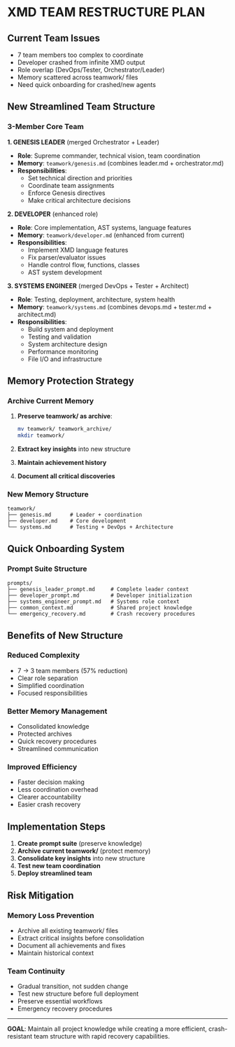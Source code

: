 # XMD TEAM RESTRUCTURE PLAN

## Current Team Issues
- 7 team members too complex to coordinate
- Developer crashed from infinite XMD output
- Role overlap (DevOps/Tester, Orchestrator/Leader)  
- Memory scattered across teamwork/ files
- Need quick onboarding for crashed/new agents

## New Streamlined Team Structure

### 3-Member Core Team

**1. GENESIS LEADER** (merged Orchestrator + Leader)
- **Role**: Supreme commander, technical vision, team coordination
- **Memory**: `teamwork/genesis.md` (combines leader.md + orchestrator.md)
- **Responsibilities**: 
  - Set technical direction and priorities
  - Coordinate team assignments
  - Enforce Genesis directives
  - Make critical architecture decisions

**2. DEVELOPER** (enhanced role)
- **Role**: Core implementation, AST systems, language features
- **Memory**: `teamwork/developer.md` (enhanced from current)
- **Responsibilities**:
  - Implement XMD language features
  - Fix parser/evaluator issues
  - Handle control flow, functions, classes
  - AST system development

**3. SYSTEMS ENGINEER** (merged DevOps + Tester + Architect)
- **Role**: Testing, deployment, architecture, system health
- **Memory**: `teamwork/systems.md` (combines devops.md + tester.md + architect.md)
- **Responsibilities**:
  - Build system and deployment
  - Testing and validation
  - System architecture design
  - Performance monitoring
  - File I/O and infrastructure

## Memory Protection Strategy

### Archive Current Memory
1. **Preserve teamwork/ as archive**:
   ```bash
   mv teamwork/ teamwork_archive/
   mkdir teamwork/
   ```

2. **Extract key insights** into new structure
3. **Maintain achievement history**
4. **Document all critical discoveries**

### New Memory Structure
```
teamwork/
├── genesis.md      # Leader + coordination
├── developer.md    # Core development
└── systems.md      # Testing + DevOps + Architecture
```

## Quick Onboarding System

### Prompt Suite Structure
```
prompts/
├── genesis_leader_prompt.md     # Complete leader context
├── developer_prompt.md          # Developer initialization  
├── systems_engineer_prompt.md   # Systems role context
├── common_context.md            # Shared project knowledge
└── emergency_recovery.md        # Crash recovery procedures
```

## Benefits of New Structure

### Reduced Complexity
- 7 → 3 team members (57% reduction)
- Clear role separation
- Simplified coordination
- Focused responsibilities

### Better Memory Management
- Consolidated knowledge
- Protected archives
- Quick recovery procedures
- Streamlined communication

### Improved Efficiency  
- Faster decision making
- Less coordination overhead
- Clearer accountability
- Easier crash recovery

## Implementation Steps

1. **Create prompt suite** (preserve knowledge)
2. **Archive current teamwork/** (protect memory)
3. **Consolidate key insights** into new structure
4. **Test new team coordination**
5. **Deploy streamlined team**

## Risk Mitigation

### Memory Loss Prevention
- Archive all existing teamwork/ files
- Extract critical insights before consolidation
- Document all achievements and fixes
- Maintain historical context

### Team Continuity
- Gradual transition, not sudden change
- Test new structure before full deployment
- Preserve essential workflows
- Emergency recovery procedures

---

**GOAL**: Maintain all project knowledge while creating a more efficient, crash-resistant team structure with rapid recovery capabilities.